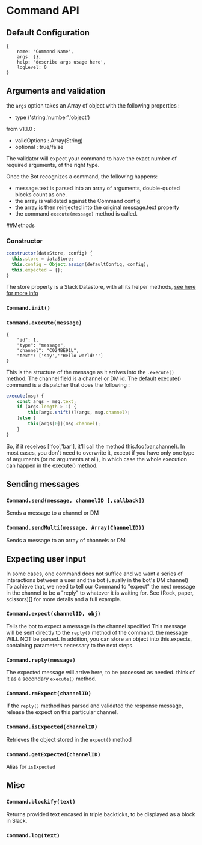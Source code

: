 # Command API 

## Default Configuration
```
{
	name: 'Command Name',
	args: {},
	help: 'describe args usage here',
	logLevel: 0
}
```
## Arguments and validation
the `args` option takes an Array of object with the following properties :
- type ('string,'number','object')

from v1.1.0 :
- validOptions : Array(String)
- optional : true/false

The validator will expect your command to have the exact number of required arguments, of the right type. 

Once the Bot recognizes a command, the following happens:
- message.text is parsed into an array of arguments, double-quoted blocks count as one.
- the array is validated against the Command config
- the array is then reinjected into the original message.text property
- the command `execute(message)` method is called. 

##Methods

###  Constructor
```javascript
constructor(dataStore, config) {
  this.store = dataStore;
  this.config = Object.assign(defaultConfig, config);
  this.expected = {};
}
```
The store property is a Slack Datastore, with all its helper methods, [see here for more info](https://github.com/slackapi/node-slack-sdk/blob/master/lib/data-store/memory-data-store.js)


###  ```Command.init()```


###  ```Command.execute(message)```
```
{
    "id": 1,
    "type": "message",
    "channel": "C024BE91L",
    "text": ['say','"Hello world!"']
}
```
This is the structure of the message as it arrives into the `.execute()` method. The channel field is a channel or DM id.
The default execute() command is a dispatcher that does the following :
```javascript
execute(msg) {
	const args = msg.text;
	if (args.length > 1) {
		this[args.shift()](args, msg.channel);
	}else {
		this[args[0]](msg.channel);
	}
}
``` 
So, if it receives ['foo','bar'], it'll call the method this.foo(bar,channel). In most cases, you don't need to overwrite it, except if you have only one type of arguments (or no arguments at all), in which case the whole execution can happen in the execute() method.

## Sending messages

### ```Command.send(message, channelID [,callback])```

Sends a message to a channel or DM


### ```Command.sendMulti(message, Array(ChannelID))```

Sends a message to an array of channels or DM


## Expecting user input

In some cases, one command does not suffice and we want a series of interactions between a user and the bot (usually in the bot's DM channel)
To achieve that, we need to tell our Command to "expect" the next message in the channel to be a "reply" to whatever it is waiting for.
See (Rock, paper, scissors)[] for more details and a full example.

### ```Command.expect(channelID, obj)```

Tells the bot to expect a message in the channel specified
This message will be sent directly to the `reply()` method of the command. the message WILL NOT be parsed.
In addition, you can store an object into this.expects, containing parameters necessary to the next steps.


### ```Command.reply(message)```

The expected message will arrive here, to be processed as needed. think of it as a secondary `execute()` method. 


### ```Command.rmExpect(channelID)```

If the `reply()` method has parsed and validated the response message, release the expect on this particular channel. 


### ```Command.isExpected(channelID)```


Retrieves the object stored in the `expect()` method


### ```Command.getExpected(channelID)```

Alias for `isExpected`

## Misc

### ```Command.blockify(text)```

Returns provided text encased in triple backticks, to be displayed as a block in Slack.

### ```Command.log(text)```
